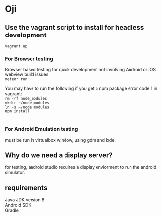 # Oji

## Use the vagrant script to install for headless development
```vagrant up```

### For Browser testing
Browser based testing for quick development not involving Android or iOS webview build issues<br>
```meteor run```

You may have to run the following if you get a npm package error code 1 in vagrant:<br>
```rm -rf node_modules``` <br>
```mkdir ~/node_modules```<br>
```ln -s ~/node_modules```<br>
```npm install```<br><br>

### For Android Emulation testing
must be run in virtualbox window, using gdm and lxde.

## Why do we need a display server?
for testing, android studio requires a display enviorment to run the android simulator.<br>

## requirements
Java JDK version 8 <br>
Android SDK<br>
Gradle <br>

